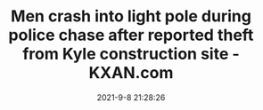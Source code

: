 ---
"title": "Men crash into light pole during police chase after reported theft from Kyle construction site - KXAN.com"
"date": "2021-9-8 21:28:26"
"feed_name": "GOOGLENEWSCONSTRUCTION"
"feed_website": "https://news.google.com/search?q=construction%2Bincident&hl=en-US&gl=US&ceid=US:en"
"feed_rss": "https://news.google.com/rss/search?q=construction%2Bincident&hl=en-US&gl=US&ceid=US:en"
"link": "https://www.kxan.com/news/local/hays/men-crash-into-light-pole-during-police-chase-after-reported-theft-from-kyle-construction-site/"
"file": "_posts/2021-1-1-7e567014c8dc5d6ab161ead8b0e86956346ebfd1.md"
"accident": "1"
"drilling": "0"
---